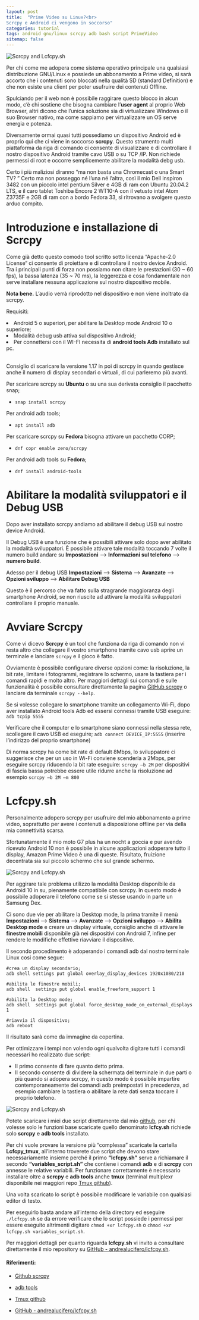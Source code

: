 ```yaml
---
layout: post
title:  "Prime Video su Linux?<br>
Scrcpy e Android ci vengono in soccorso" 
categories: tutorial
tags: android gnu/linux scrcpy adb bash script PrimeVideo
sitemap: false
---
```

<div class="contenuto-centrato">
<img src="/assets/tutorial/tutorial3/top.png" alt="Scrcpy and Lcfcpy.sh" class="img-centrata" oncontextmenu="return false;" /> </div>

Per chi come me adopera come sistema operativo principale una qualsiasi distribuzione GNU/Linux e possiede un abbonamento a Prime video, si sarà accorto che i contenuti sono bloccati nella qualità SD (standard Definition) e che non esiste una client per poter usufruire dei contenuti Offline.

Spulciando per il web non è possibile raggirare questo blocco in alcun modo, c’è chi sostiene che bisogna cambiare l’**user agent** al proprio Web Browser, altri dicono che l’unica soluzione sia di virtualizzare Windows o il suo Browser nativo, ma come sappiamo per virtualizzare un OS serve energia e potenza.

Diversamente ormai quasi tutti possediamo un dispositivo Android ed è proprio qui che ci viene in soccorso **scrcpy**. Questo strumento multi piattaforma da riga di comando ci consente di visualizzare e di controllare il nostro dispositivo Android tramite cavo USB o su TCP /IP. Non richiede permessi di root e occorre semplicemente abilitare la modalità debg usb.

Certo i più maliziosi diranno “ma non basta una Chromecast o una Smart TV? ” Certo ma non posseggo né l’una né l’altra, così il mio Dell inspiron 3482 con un piccolo intel pentium Silver e 4GB di ram con Ubuntu 20.04.2 LTS, e il caro tablet Toshiba Encore 2 WT10-A con il vetusto intel Atom Z3735F e 2GB di ram con a bordo Fedora 33, si ritrovano a svolgere questo arduo compito.

<h1> Introduzione e installazione di Scrcpy</h1>

Come già detto questo comodo tool scritto sotto licenza “Apache-2.0 License“ ci consente di proiettare e di controllare il nostro device Android. Tra i principali punti di forza non possiamo non citare le prestazioni (30 ~ 60 fps), la bassa latenza (35 ~ 70 ms), la leggerezza e cosa fondamentale non serve installare nessuna applicazione sul nostro dispositivo mobile.

**Nota bene.** L’audio verrà riprodotto nel dispositivo e non viene inoltrato da scrcpy.

Requisiti:

<li> Android 5 o superiori, per abilitare la Desktop mode Android 10 o superiore;</li>
<li> Modalità debug usb attiva sul dispositivo Android;</li>
<li> Per connettersi con il WI-FI necessita di <strong>android tools Adb</strong> installato sul pc. </li>

<br>Consiglio di scaricare la versione 1.17 in poi di scrcpy in quando gestisce anche il numero di display secondari o virtuali, di cui parleremo più avanti.

Per scaricare scrcpy su **Ubuntu** o su una sua derivata consiglio il pacchetto snap;
- `snap install scrcpy`

Per android adb tools;
- ` apt install adb `

Per scaricare scrcpy su **Fedora** bisogna attivare un pacchetto CORP;
- `dnf copr enable zeno/scrcpy`

Per android adb tools su **Fedora**;
- `dnf install android-tools`  

<h1> Abilitare la modalità sviluppatori e il Debug USB </h1>

Dopo aver installato scrcpy andiamo ad abilitare il debug USB sul nostro device Android.

Il Debug USB è una funzione che è possibili attivare solo dopo aver abilitato la modalità sviluppatori. È possibile attivare tale modalità toccando 7 volte il numero build andare su **Impostazioni** --> **Informazioni sul telefono** --> **numero build**.

Adesso per il debug USB **Impostazioni** --> **Sistema** --> **Avanzate** --> **Opzioni sviluppo** --> **Abilitare Debug USB**

Questo è il percorso che va fatto sulla stragrande maggioranza degli smartphone Android, se non riuscite ad attivare la modalità sviluppatori controllare il proprio manuale.

<h1> Avviare Scrcpy </h1>

Come vi dicevo **Scrcpy** è un tool che funziona da riga di comando non vi resta altro che collegare il vostro smartphone tramite cavo usb aprire un terminale e lanciare `scrcpy` e il gioco è fatto.

Ovviamente è possibile configurare diverse opzioni come: la risoluzione, la bit rate, limitare i fotogrammi, registrare lo schermo, usare la tastiera per i comandi rapidi e molto altro. Per maggiori dettagli sui comandi e sulle funzionalità è possibile consultare direttamente la pagina [GitHub scrcpy] o lanciare da terminale `scrcpy --help`.

Se si volesse collegare lo smartphone tramite un collegamento Wi-Fi, dopo aver installato Android tools Adb ed essersi connessi tramite USB eseguire:
`adb tcpip 5555`

Verificare che il computer e lo smartphone siano connessi nella stessa rete, scollegare il cavo USB ed eseguire;
`adb connect DEVICE_IP:5555` (inserire l’indirizzo del proprio smartphone)

Di norma scrcpy ha come bit rate di default 8Mbps, lo sviluppatore ci suggerisce che per un uso in Wi-Fi conviene scenderla a 2Mbps, per eseguire scrcpy riducendo la bit rate eseguire:
`scrcpy –b 2M` per dispositivi di fascia bassa potrebbe essere utile ridurre anche la risoluzione ad esempio  `scrcpy –b 2M –m 800`

<h1> Lcfcpy.sh </h1>

Personalmente adopero scrcpy per usufruire del mio abbonamento a prime video, soprattutto per avere i contenuti a disposizione offline per via della mia connettività scarsa.

Sfortunatamente il mio moto G7 plus ha un nocht a goccia e pur avendo ricevuto Android 10 non è possibile in alcune applicazioni adoperare tutto il display, Amazon Prime Video è una di queste. Risultato, fruizione decentrata sia sul piccolo schermo che sul grande schermo.

<img src="/assets/tutorial/tutorial3/Schermata da 2021-02-22 17-38-00.png" alt="Scrcpy and Lcfcpy.sh" class="img-centrata" oncontextmenu="return false;" />

Per aggirare tale problema utilizzo la modalità Desktop disponibile da Android 10 in su, pienamente compatibile con scrcpy. In questo modo è possibile adoperare il telefono come se si stesse usando in parte un Samsung Dex.

Ci sono due vie per abilitare la Desktop mode, la prima tramite il menù **Impostazioni** –> **Sistema** –> **Avanzate** –> **Opzioni sviluppo** –> **Abilita Desktop mode** e creare un display virtuale, consiglio anche di attivare le **finestre mobili** disponibile già nei dispositivi con Android 7, infine per rendere le modifiche effettive riavviare il dispositivo.

Il secondo procedimento è adoperando i comandi adb dal nostro terminale Linux cosi come segue:

```
#crea un display secondario;
adb shell settings put global overlay_display_devices 1920x1080/210 

#abilita le finestre mobili;
adb shell  settings put global enable_freeform_support 1 

#abilita la Desktop mode;
adb shell  settings put global force_desktop_mode_on_external_displays 1 

#riavvia il dispositivo;
adb reboot  
```

Il risultato sarà come da immagine da copertina.

Per ottimizzare i tempi non volendo ogni qualvolta digitare tutti i comandi necessari ho realizzato due script:<br>
- Il primo consente di fare quanto detto prima.<br>
- Il secondo consente di dividere la schermata del terminale in due parti o più quando si adopera scrcpy, in questo modo è possibile impartire contemporaneamente dei comandi adb preimpostati in precedenza, ad esempio cambiare la tastiera o abilitare la rete dati senza toccare il proprio telefono.

<img src="/assets/tutorial/tutorial3/Schermata da 2021-02-22 17-35-53.png" alt="Scrcpy and Lcfcpy.sh" class="img-centrata" oncontextmenu="return false;" />

Potete scaricare i miei due script direttamente dal mio [github], per chi volesse solo le funzioni base scaricate quello denominato **lcfcy.sh** richiede solo **scrcpy** e **adb tools** installato.

Per chi vuole provare la versione più “complessa” scaricate la cartella **Lcfcpy_tmux**, all’interno troverete due script che devono stare necessariamente insieme perché il primo **“lcfcpy.sh”** serve a richiamare il secondo **“variables_script.sh”** che contiene i comandi **adb** e di **scrcpy** con annesse le relative variabili. Per funzionare correttamente è necessario installare oltre a **scrcpy** e **adb tools** anche **tmux** (terminal multiplexr disponibile nei maggiori repo [Tmux github]).

Una volta scaricato lo script è possibile modificare le variabile con qualsiasi editor di testo. 

Per eseguirlo basta andare all’interno della directory ed eseguire `./lcfcpy.sh` se da errore verificare che lo script possiede i permessi per essere eseguito altrimenti digitare  `chmod +xr lcfcpy.sh` o `chmod +xr lcfcpy.sh variables_script.sh`.

Per maggiori dettagli per quanto riguarda **lcfcpy.sh** vi invito a consultare direttamente il mio repository su [GitHub - andrealucifero/lcfcpy.sh].

#### Riferimenti:

- [Github scrcpy]

- [adb tools]

- [Tmux github]

- [GitHub - andrealucifero/lcfcpy.sh]

[GitHub scrcpy]: https://github.com/Genymobile/scrcpy
[github]: https://github.com/andrealucifero/lcfcpy.sh
[GitHub - andrealucifero/lcfcpy.sh]: https://github.com/andrealucifero/lcfcpy.sh
[adb tools]: https://developer.android.com/studio/command-line/adb
[Tmux github]: https://github.com/tmux/tmux/wiki